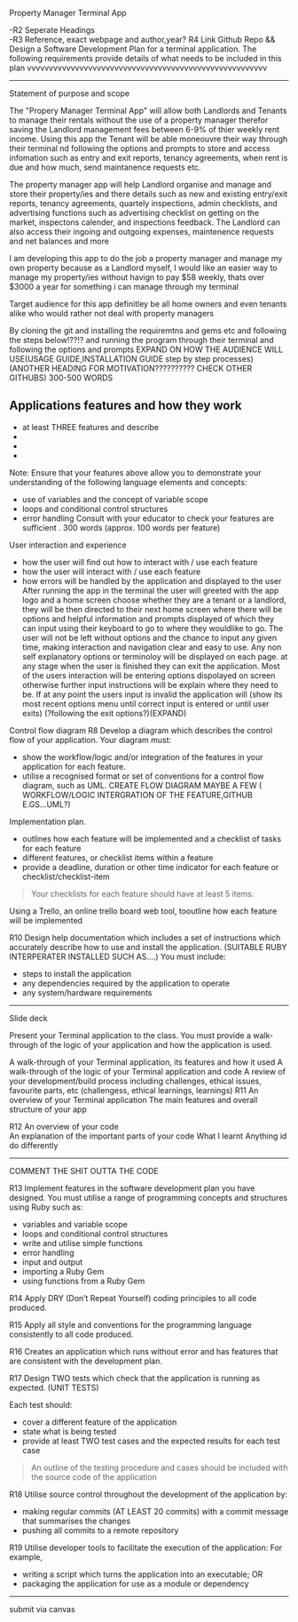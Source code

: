 

Property Manager Terminal App


-R2	Seperate Headings	 
-R3	Reference, exact webpage and author,year?
R4	Link Github Repo && Design a Software Development Plan for a terminal application. The following requirements provide details of what needs to be included in this plan
vvvvvvvvvvvvvvvvvvvvvvvvvvvvvvvvvvvvvvvvvvvvvvvvvvvvvvv

---------------------------------------------------------------------------------------------------------------


Statement of purpose and scope

The "Propery Manager Terminal App" will allow both Landlords and Tenants to manage their rentals without the use of a property manager therefor saving the Landlord management fees between 6-9% of thier weekly rent income. Using this app the Tenant will be able moneouvre their way through their terminal nd following the options and prompts to store and access infomation such as entry and exit reports, tenancy agreements, when rent is due and how much, send maintanence requests etc.

The property manager app will help Landlord organise and manage and store their property/ies and there details such as new and existing entry/exit reports, tenancy agreements, quartely inspections, admin checklists, and advertising functions such as advertising checklist on getting on the market, inspectons calender, and inspections feedback. The Landlord can also access their ingoing and outgoing expenses, maintenence requests and net balances and more

I am developing this app to do the job a property manager and manage my own property because as a Landlord myself, I would like an easier way to manage my property/ies without havign to pay $58 weekly, thats over $3000 a year for something i can manage through my terminal

Target audience for this app definitley be all home owners and even tenants alike who would rather not deal with property managers 

By cloning the git and installing the requiremtns and gems etc and following the steps below!??!? and running the program through their terminal and following the options and prompts
EXPAND ON HOW THE AUDIENCE WILL USE(USAGE GUIDE,INSTALLATION GUIDE step by step processes)(ANOTHER HEADING FOR MOTIVATION?????????? CHECK OTHER GITHUBS)
300-500 WORDS



Applications features and how they work
-
- at least THREE features and describe
-
-
-
Note: Ensure that your features above allow you to demonstrate your understanding of the following language elements and concepts:
- use of variables and the concept of variable scope
- loops and conditional control structures
- error handling
Consult with your educator to check your features are sufficient .	300 words (approx. 100 words per feature)



User interaction and experience


- how the user will find out how to interact with / use each feature
- how the user will interact with / use each feature
- how errors will be handled by the application and displayed to the user
After running the app in the terminal the user will greeted with the app logo and a home screen choose whether they are a tenant or a landlord, they will be then directed to their next home screen where there will be options and helpful information and prompts displayed of which they can input using their keyboard to go to where they wouldlike to go. The user will not be left without options and the chance to input any given time, making interaction and navigation clear and easy to use. Any non self explanatory options or terminoloy will be displayed on each page. at any stage when the user is finished they can exit the application. Most of the users interaction will be entering options dispolayed on screen otherwise further input instructions will be explain where they need to be. If at any point the users input is invalid the application will (show its most recent options menu until correct input is entered or until user exits) (?following the exit options?)(EXPAND)



Control flow diagram
R8	Develop a diagram which describes the control flow of your application. Your diagram must:
- show the workflow/logic and/or integration of the features in your application for each feature.
- utilise a recognised format or set of conventions for a control flow diagram, such as UML.
CREATE FLOW DIAGRAM MAYBE A FEW ( WORKFLOW/LOGIC INTERGRATION OF THE FEATURE,GITHUB E.GS...UML?)



Implementation plan. 

- outlines how each feature will be implemented and a checklist of tasks for each feature
- different features, or checklist items within a feature
- provide a deadline, duration or other time indicator for each feature or checklist/checklist-item
> Your checklists for each feature should have at least 5 items.	

Using a Trello, an online trello board web tool, tooutline how each feature will be implemented




R10	Design help documentation which includes a set of instructions which accurately describe how to use and install the application.
(SUITABLE RUBY INTERPERATER INSTALLED SUCH AS....)
You must include:
- steps to install the application
- any dependencies required by the application to operate
- any system/hardware requirements

-----------------------------------------------------------------

Slide deck

Present your Terminal application to the class. You must provide a walk-through of the logic of your application and how the application is used.

A walk-through of your Terminal application, its features and how it used
A walk-through of the logic of your Terminal application and code
A review of your development/build process including challenges, ethical issues, favourite parts, etc
(challengess, ethical learnings, learnings)
R11	An overview of your Terminal application
	The main features and overall structure of your app


R12	An overview of your code	
An explanation of the important parts of your code
What I learnt
Anything id do differently

---------------------------------------------------------------

COMMENT THE SHIT OUTTA THE CODE

R13	Implement features in the software development plan you have designed. You must utilise a range of programming concepts and structures using Ruby such as:
- variables and variable scope
- loops and conditional control structures
- write and utilise simple functions
- error handling
- input and output
- importing a Ruby Gem
- using functions from a Ruby Gem



R14	Apply DRY (Don’t Repeat Yourself) coding principles to all code produced.



R15	Apply all style and conventions for the programming language consistently to all code produced.



R16	Creates an application which runs without error and has features that are consistent with the development plan.



R17	Design TWO tests which check that the application is running as expected. (UNIT TESTS)

Each test should:
- cover a different feature of the application
- state what is being tested
- provide at least TWO test cases and the expected results for each test case

> An outline of the testing procedure and cases should be included with the source code of the application



R18	Utilise source control throughout the development of the application by:
- making regular commits (AT LEAST 20 commits) with a commit message that summarises the changes
- pushing all commits to a remote repository



R19	Utilise developer tools to facilitate the execution of the application:
For example,
- writing a script which turns the application into an executable; OR
- packaging the application for use as a module or dependency

-------------------------------------------

submit via canvas
